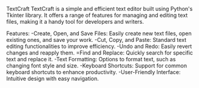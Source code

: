 TextCraft
TextCraft is a simple and efficient text editor built using Python's Tkinter library. It offers a range of features for managing and editing text files, making it a handy tool for developers and writers.

Features:
-Create, Open, and Save Files: Easily create new text files, open existing ones, and save your work.
-Cut, Copy, and Paste: Standard text editing functionalities to improve efficiency.
-Undo and Redo: Easily revert changes and reapply them.
=Find and Replace: Quickly search for specific text and replace it.
-Text Formatting: Options to format text, such as changing font style and size.
-Keyboard Shortcuts: Support for common keyboard shortcuts to enhance productivity.
-User-Friendly Interface: Intuitive design with easy navigation.
